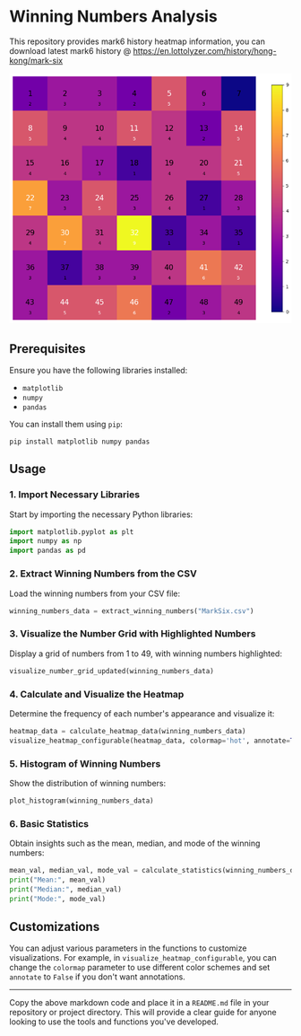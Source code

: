 # Winning Numbers Analysis 

This repository provides mark6 history heatmap information, you can download latest mark6 history @ https://en.lottolyzer.com/history/hong-kong/mark-six

![example](output.png)
## Prerequisites

Ensure you have the following libraries installed:

- `matplotlib`
- `numpy`
- `pandas`

You can install them using `pip`:

```
pip install matplotlib numpy pandas
```

## Usage

### 1. Import Necessary Libraries

Start by importing the necessary Python libraries:

```python
import matplotlib.pyplot as plt
import numpy as np
import pandas as pd
```

### 2. Extract Winning Numbers from the CSV

Load the winning numbers from your CSV file:

```python
winning_numbers_data = extract_winning_numbers("MarkSix.csv")
```

### 3. Visualize the Number Grid with Highlighted Numbers

Display a grid of numbers from 1 to 49, with winning numbers highlighted:

```python
visualize_number_grid_updated(winning_numbers_data)
```

### 4. Calculate and Visualize the Heatmap

Determine the frequency of each number's appearance and visualize it:

```python
heatmap_data = calculate_heatmap_data(winning_numbers_data)
visualize_heatmap_configurable(heatmap_data, colormap='hot', annotate=True)
```

### 5. Histogram of Winning Numbers

Show the distribution of winning numbers:

```python
plot_histogram(winning_numbers_data)
```

### 6. Basic Statistics

Obtain insights such as the mean, median, and mode of the winning numbers:

```python
mean_val, median_val, mode_val = calculate_statistics(winning_numbers_data)
print("Mean:", mean_val)
print("Median:", median_val)
print("Mode:", mode_val)
```

## Customizations

You can adjust various parameters in the functions to customize visualizations. For example, in `visualize_heatmap_configurable`, you can change the `colormap` parameter to use different color schemes and set `annotate` to `False` if you don't want annotations.

---

Copy the above markdown code and place it in a `README.md` file in your repository or project directory. This will provide a clear guide for anyone looking to use the tools and functions you've developed.